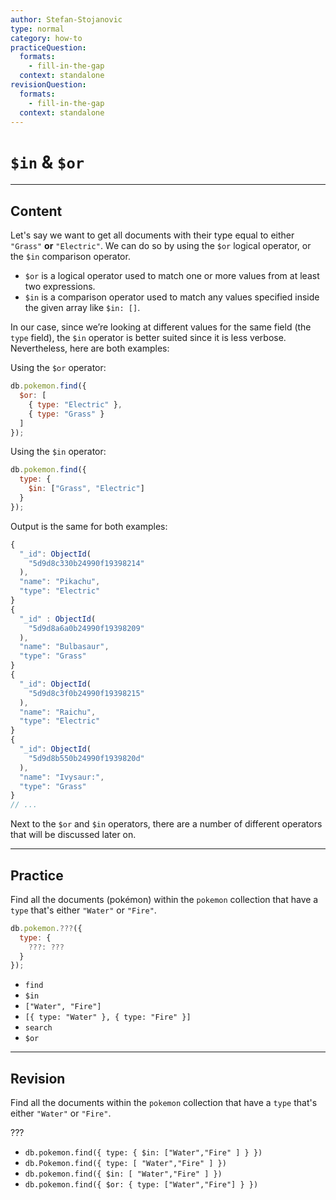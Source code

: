```yaml
---
author: Stefan-Stojanovic
type: normal
category: how-to
practiceQuestion:
  formats:
    - fill-in-the-gap
  context: standalone
revisionQuestion:
  formats:
    - fill-in-the-gap
  context: standalone
---
```


# `$in` & `$or`


---

## Content

Let's say we want to get all documents with their type equal to either `"Grass"` **or** `"Electric"`. We can do so by using the `$or` logical operator, or the `$in` comparison operator.

- `$or` is a logical operator used to match one or more values from at least two expressions.
- `$in` is a comparison operator used to match any values specified inside the given array like `$in: []`.

In our case, since we’re looking at different values for the same field (the `type` field), the `$in` operator is better suited since it is less verbose. Nevertheless, here are both examples:

Using the `$or` operator:

```javascript
db.pokemon.find({
  $or: [
    { type: "Electric" },
    { type: "Grass" }
  ]
});
```

Using the `$in` operator:

```javascript
db.pokemon.find({
  type: {
    $in: ["Grass", "Electric"]
  }
});
```

Output is the same for both examples:

```javascript
{
  "_id": ObjectId(
    "5d9d8c330b24990f19398214"
  ),
  "name": "Pikachu",
  "type": "Electric"
}
{
  "_id" : ObjectId(
    "5d9d8a6a0b24990f19398209"
  ),
  "name": "Bulbasaur",
  "type": "Grass"
}
{
  "_id": ObjectId(
    "5d9d8c3f0b24990f19398215"
  ),
  "name": "Raichu",
  "type": "Electric"
}
{
  "_id": ObjectId(
    "5d9d8b550b24990f1939820d"
  ),
  "name": "Ivysaur:",
  "type": "Grass"
}
// ...
```

Next to the `$or` and `$in` operators, there are a number of different operators that will be discussed later on.


---

## Practice

Find all the documents (pokémon) within the `pokemon` collection that have a `type` that's either `"Water"` or `"Fire"`.

```javascript
db.pokemon.???({
  type: {
    ???: ???
  }
});
```

- `find`
- `$in`
- `["Water", "Fire"]`
- `[{ type: "Water" }, { type: "Fire" }]`
- `search`
- `$or`


---

## Revision

Find all the documents within the `pokemon` collection that have a `type` that's either `"Water"` or `"Fire"`.

???

- `db.pokemon.find({ type: { $in: ["Water","Fire" ] } })`
- `db.Pokemon.find({ type: [ "Water","Fire" ] })`
- `db.pokemon.find({ $in: [ "Water","Fire" ] })`
- `db.pokemon.find({ $or: { type: ["Water","Fire"] } })`
